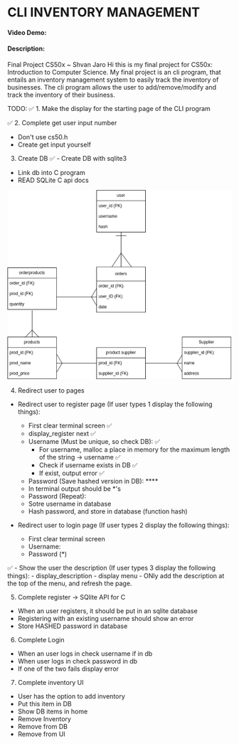 # CLI INVENTORY MANAGEMENT
#### Video Demo: <URL HERE>
#### Description: 
Final Project CS50x ~ Shvan Jaro
Hi this is my final project for CS50x: Introduction to Computer Science.
My final project is an cli program, that entails an inventory management system to easily track the inventory of businesses. 
The cli program allows the user to add/remove/modify and track the inventory of their business.

TODO:
✅ 1. Make the display for the starting page of the CLI program 

✅ 2. Complete get user input number
- Don't use cs50.h
- Create get input yourself 

3. Create DB
✅ - Create DB with sqlite3
- Link db into C program
- READ SQLite C api docs

![Database](assets/DB-finalproject.drawio.png)

4. Redirect user to pages
- Redirect user to register page (If user types 1 display the following things):
    - First clear terminal screen ✅
    - display_register next ✅
    - Username (Must be unique, so check DB): ✅
        - For username, malloc a place in memory for the maximum length of the string -> username ✅
        - Check if username exists in DB ✅
        - If exist, output error ✅
    - Password (Save hashed version in DB): ****
    - In terminal output should be *'s
    - Password (Repeat): 
    - Sotre username in database
    - Hash password, and store in database (function hash)

- Redirect user to login page (If user types 2 display the following things):
    - First clear terminal screen
    - Username:
    - Password (*)

✅ - Show the user the description (If user types 3 display the following things):
    - display_description
    - display menu
    - ONly add the description at the top of the menu, and refresh the page. 

5. Complete register -> SQlite API for C
- When an user registers, it should be put in an sqlite database
- Registering with an existing username should show an error
- Store HASHED password in database

6. Complete Login 
- When an user logs in check username if in db
- When user logs in check password in db
- If one of the two fails display error

7. Complete inventory UI
- User has the option to add inventory
- Put this item in DB
- Show DB items in home 
- Remove Inventory
- Remove from DB
- Remove from UI


